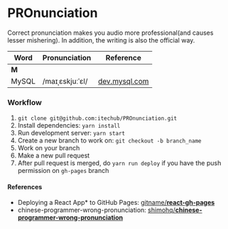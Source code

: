# PROnunciation
Correct pronunciation makes you audio more professional(and causes lesser mishering). In addition, the writing is also the official way. 

| Word  | Pronunciation   | Reference                                                                   |
| ----- | --------------- | --------------------------------------------------------------------------- |
| **M** |
| MySQL | /maɪˌɛskjuːˈɛl/ | [dev.mysql.com](https://dev.mysql.com/doc/refman/8.0/en/what-is-mysql.html) |


### Workflow
1. `git clone git@github.com:itechub/PROnunciation.git`
2. Install dependencies: `yarn install`
3. Run development server: `yarn start`
4. Create a new branch to work on: `git checkout -b branch_name`
5. Work on your branch
6. Make a new pull request
7. After pull request is merged, do `yarn run deploy` if you have the push permission on `gh-pages` branch

#### References
- Deploying a React App* to GitHub Pages: [gitname/**react-gh-pages**](https://github.com/gitname/react-gh-pages)
- chinese-programmer-wrong-pronunciation: [shimohq/**chinese-programmer-wrong-pronunciation**](https://github.com/shimohq/chinese-programmer-wrong-pronunciation)
